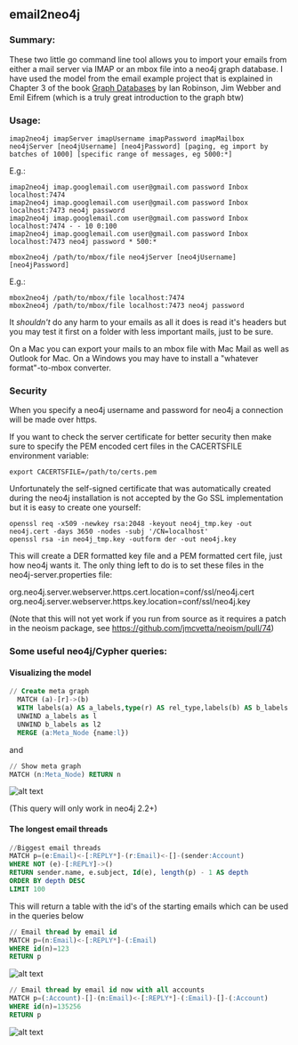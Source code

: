 ## email2neo4j

### Summary:

These two little go command line tool allows you to import your emails from either a mail server via IMAP or an mbox file into a neo4j graph database. I have used the model from the email example project that is explained in Chapter 3 of the book [Graph Databases](http://graphdatabases.com/) by Ian Robinson, Jim Webber and Emil Eifrem (which is a truly great introduction to the graph btw)

### Usage:
```shell
imap2neo4j imapServer imapUsername imapPassword imapMailbox neo4jServer [neo4jUsername] [neo4jPassword] [paging, eg import by batches of 1000] [specific range of messages, eg 5000:*]
```

E.g.:
```shell
imap2neo4j imap.googlemail.com user@gmail.com password Inbox localhost:7474
imap2neo4j imap.googlemail.com user@gmail.com password Inbox localhost:7473 neo4j password
imap2neo4j imap.googlemail.com user@gmail.com password Inbox localhost:7474 - - 10 0:100
imap2neo4j imap.googlemail.com user@gmail.com password Inbox localhost:7473 neo4j password * 500:*

```

```shell
mbox2neo4j /path/to/mbox/file neo4jServer [neo4jUsername] [neo4jPassword]
```

E.g.:
```shell
mbox2neo4j /path/to/mbox/file localhost:7474
mbox2neo4j /path/to/mbox/file localhost:7473 neo4j password
```

It *shouldn't* do any harm to your emails as all it does is read it's headers but you may test it first on a folder with less important mails, just to be sure.

On a Mac you can export your mails to an mbox file with Mac Mail as well as Outlook for Mac. On a Windows you may have to install a "whatever format"-to-mbox converter.

### Security
When you specify a neo4j username and password for neo4j a connection will be made over https.

If you want to check the server certificate for better security then make sure to specify the PEM encoded cert files in the CACERTSFILE environment variable:
```shell
export CACERTSFILE=/path/to/certs.pem
```

Unfortunately the self-signed certificate that was automatically created during the neo4j installation is not accepted by the Go SSL implementation but it is easy to create one yourself:
```shell
openssl req -x509 -newkey rsa:2048 -keyout neo4j_tmp.key -out neo4j.cert -days 3650 -nodes -subj '/CN=localhost'
openssl rsa -in neo4j_tmp.key -outform der -out neo4j.key

```

This will create a DER formatted key file and a PEM formatted cert file, just how neo4j wants it. The only thing left to do is to set these files in the neo4j-server.properties file:

org.neo4j.server.webserver.https.cert.location=conf/ssl/neo4j.cert
org.neo4j.server.webserver.https.key.location=conf/ssl/neo4j.key

(Note that this will not yet work if you run from source as it requires a patch in the neoism package, see https://github.com/jmcvetta/neoism/pull/74)

### Some useful neo4j/Cypher queries:

#### Visualizing the model
```sql
// Create meta graph  
  MATCH (a)-[r]->(b)   
  WITH labels(a) AS a_labels,type(r) AS rel_type,labels(b) AS b_labels   
  UNWIND a_labels as l   
  UNWIND b_labels as l2   
  MERGE (a:Meta_Node {name:l})   
```
and
```sql
// Show meta graph 
MATCH (n:Meta_Node) RETURN n
```
![alt text](https://github.com/tolomaus/email2neo4j/blob/master/images/model.png "model")

(This query will only work in neo4j 2.2+)

#### The longest email threads
```sql
//Biggest email threads
MATCH p=(e:Email)<-[:REPLY*]-(r:Email)<-[]-(sender:Account)
WHERE NOT (e)-[:REPLY]->()
RETURN sender.name, e.subject, Id(e), length(p) - 1 AS depth
ORDER BY depth DESC
LIMIT 100
```
This will return a table with the id's of the starting emails which can be used in the queries below

```sql
// Email thread by email id
MATCH p=(n:Email)<-[:REPLY*]-(:Email)
WHERE id(n)=123
RETURN p
```
![alt text](https://github.com/tolomaus/email2neo4j/blob/master/images/emailthread.png "Email thread")

```sql
// Email thread by email id now with all accounts
MATCH p=(:Account)-[]-(n:Email)<-[:REPLY*]-(:Email)-[]-(:Account)
WHERE id(n)=135256
RETURN p
```
![alt text](https://github.com/tolomaus/email2neo4j/blob/master/images/emailthreadwithaccounts.png "Email thread with accounts")

